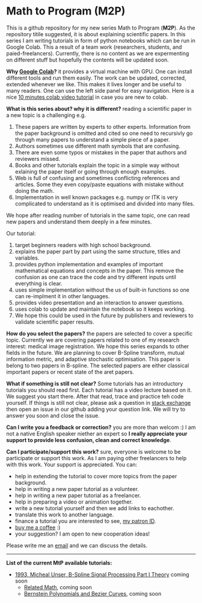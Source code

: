 # **Math to Program (M2P)**


This is a github repository for my new series Math to Program (**M2P**). As the repository titile suggested, it is about explaining scientific papers. In this series I am writing tutorials in form of python notebooks which can be run in Google Colab. This a result of a team work (researchers, students, and paied-freelancers). Currently, there is no content as we are expermenting on different stuff but hopefully the contents will be updated soon.

**Why [Google Colab](https://colab.research.google.com/)?** it provides a virtual machine with GPU. One can install different tools and run them easily. The work can be updated, corrected, extended whenever we like. This makes it lives longer and be useful to many readers. One can use the left side panel for easy navigation. Here is a nice [10 minutes colab video tutorial]() in case you are new to colab.

**What is this series about? why it is different?** reading a scientific paper in a new topic is a challenging e.g. 
1. These papers are written by experts to other experts. Information from the paper background is omitted and cited so one need to recursivly go through many papers to understand a simple piece of a paper.
2. Authors sometimes use different math symbols that are confusing. 
3. There are even some typos or mistakes in the paper that authors and reviewers missed.
4. Books and other tutorials explain the topic in a simple way without exlaining the paper itself or going through enough examples.
5. Web is full of confusing and sometimes conflicting references and articles. Some they even copy/paste equations with mistake without doing the math. 
6. Implementation in well known packages e.g. numpy or ITK is very complicated to understand as it is optimised and divided into many files. 

We hope after reading number of tutorials in the same topic, one can read new papers and understand them deeply in a few minutes.

Our tutorial:

1. target beginners readers with high school background.
2. explains the paper part by part using the same structure, titles and variables. 
3. provides python implementation and examples of important mathematical equations and concepts in the paper. This remove the confusion as one can trace the code and try different inputs until everything is clear.
4. uses simple implementation without the us of built-in functions so one can re-implment it in other languages. 
5. provides video presentation and an interaction to answer questions.
6. uses colab to update and maintain the notebook so it keeps working. 
7. We hope this could be used in the future by publishers and reviewers to validate scientific paper results. 

**How do you select the papers?** the papers are selected to cover a specific topic. Currently we are covering papers related to one of my research interest: medical image registration. We hope this series expands to other fields in the future. We are planning to cover B-Spline transform, mutual information metric, and adaptive stochastic optimisation. This paper is belong to two papers in B-spline. The selected papers are either classical important papers or recent state of the aret papers. 

**What if something is still not clear?** Some tutorials has an introductory tutorials you should read first. Each tutorial has a video lecture based on it. We suggest you start there. After that read, trace and practice teh code yourself. If things is still not clear, please ask a question in [stack exchange](https://stackexchange.com/) then open an issue in our github adding your question link. We will try to answer you soon and close the issue.

**Can I write you a feedback or correction?** you are more than welcom :) I am not a native English speaker niether an expert so **I really appreciate your support to provide less confusion, clean and correct knowledge**. 

**Can I participate/support this work?** sure, everyone is welcome to be participate or support this work. As I am paying other freelancers to help with this work. Your support is appreciated. You can:
   - help in extending the tutorial to cover more topics from the paper background.
   - help in writing a new paper tutorial as a volunteer.
   - help in writing a new paper tutorial as a freelancer.
   - help in preparing a video or animation together.
   - write a new tutorial yourself and then we add links to eachother.
   - translate this work to another language.
   - finance a tutorial you are interested to see, [my patron ID](https://www.patreon.com/user?u=31137673&fan_landing=true).
   - [buy me a coffee](https://www.paypal.me/idhamari) :)
   - your suggestion? I am open to new cooperation ideas!

Please write me an [email](mailto:ibr.exg@gmail.com) and we can discuss the details. 

----


**List of the current MtP available tutorials:**
* [1993, Micheal Unser, B-Spline Signal Processing Part I Theory]() coming soon
  - [Related Math](), coming soon
  - [Bernstein Polynomials and Bezier Curves](), coming soon 

